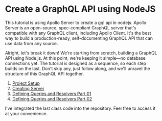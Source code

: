 # Create a GraphQL API using NodeJS

This tutorial is using Apollo Server to create a gql api in nodejs. Apollo Server is an open-source, spec-compliant GraphQL server that's compatible with any GraphQL client, including Apollo Client. It's the best way to build a production-ready, self-documenting GraphQL API that can use data from any source.

Alright, let's break it down! We're starting from scratch, building a GraphQL API using Node.js. At this point, we're keeping it simple—no database connections yet. The tutorial is designed as a sequence, so each step builds on the last. Don't skip any, just follow along, and we'll unravel the structure of this GraphQL API together.

1. [Project Setup](./step07a_setup_project/)
2. [Creating Server](./step07b_creating_server/)
3. [Defining Queries and Resolvers Part 01](./step07c_defining_queries_resolvers_01/)
4. [Defining Queries and Resolvers Part 02](./step07d_defining_queries_resolvers_02/)



I've integrated the last class code into the repository. Feel free to access it at your convenience.